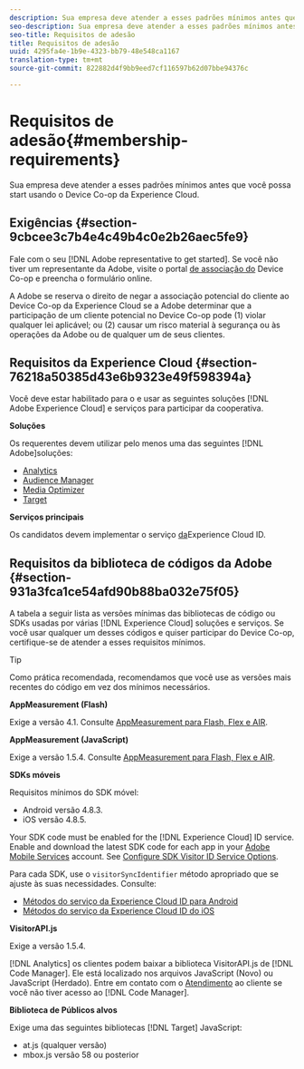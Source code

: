 ```yaml
---
description: Sua empresa deve atender a esses padrões mínimos antes que você possa start usando o Device Co-op da Experience Cloud.
seo-description: Sua empresa deve atender a esses padrões mínimos antes que você possa start usando o Device Co-op da Experience Cloud.
seo-title: Requisitos de adesão
title: Requisitos de adesão
uuid: 4295fa4e-1b9e-4323-bb79-48e548ca1167
translation-type: tm+mt
source-git-commit: 822882d4f9bb9eed7cf116597b62d07bbe94376c

---
```



# Requisitos de adesão{#membership-requirements}

Sua empresa deve atender a esses padrões mínimos antes que você possa start usando o Device Co-op da Experience Cloud.

## Exigências {#section-9cbcee3c7b4e4c49b4c0e2b26aec5fe9}

Fale com o seu [!DNL Adobe representative to get started]. Se você não tiver um representante da Adobe, visite o portal [de associação do](http://landing.adobe.com/en/na/events/summit/275658-summit-co-op.html) Device Co-op e preencha o formulário online.

A Adobe se reserva o direito de negar a associação potencial do cliente ao Device Co-op da Experience Cloud se a Adobe determinar que a participação de um cliente potencial no Device Co-op pode (1) violar qualquer lei aplicável; ou (2) causar um risco material à segurança ou às operações da Adobe ou de qualquer um de seus clientes.

## Requisitos da Experience Cloud {#section-76218a50385d43e6b9323e49f598394a}

Você deve estar habilitado para o e usar as seguintes soluções [!DNL Adobe Experience Cloud] e serviços para participar da cooperativa.

**Soluções**

Os requerentes devem utilizar pelo menos uma das seguintes [!DNL Adobe]soluções:

* [Analytics](http://www.adobe.com/br/marketing-cloud/web-analytics.html)
* [Audience Manager](http://www.adobe.com/br/marketing-cloud/data-management-platform.html)
* [Media Optimizer](http://www.adobe.com/marketing-cloud/online-advertising-management.html)
* [Target](http://www.adobe.com/br/marketing-cloud/testing-targeting.html)

**Serviços principais**

Os candidatos devem implementar o serviço [da](https://docs.adobe.com/content/help/pt-BR/id-service/using/home.html)Experience Cloud ID.

## Requisitos da biblioteca de códigos da Adobe {#section-931a3fca1ce54afd90b88ba032e75f05}

A tabela a seguir lista as versões mínimas das bibliotecas de código ou SDKs usadas por várias [!DNL Experience Cloud] soluções e serviços. Se você usar qualquer um desses códigos e quiser participar do Device Co-op, certifique-se de atender a esses requisitos mínimos.

>[!TIP]
>
>Como prática recomendada, recomendamos que você use as versões mais recentes do código em vez dos mínimos necessários.

**AppMeasurement (Flash)**

Exige a versão 4.1. Consulte [AppMeasurement para Flash, Flex e AIR](https://github.com/AdobeDocs/analytics-1.4-apis/blob/master/docs/data-insertion-api/index.md).

**AppMeasurement (JavaScript)**

Exige a versão 1.5.4. Consulte [AppMeasurement para Flash, Flex e AIR](https://docs.adobe.com/content/help/en/analytics/implementation/js/migrate-from-hcode.html).

**SDKs móveis**

Requisitos mínimos do SDK móvel:

* Android versão 4.8.3.
* iOS versão 4.8.5.

Your SDK code must be enabled for the [!DNL Experience Cloud] ID service. Enable and download the latest SDK code for each app in your [Adobe Mobile Services](https://mobilemarketing.adobe.com/) account. See [Configure SDK Visitor ID Service Options](https://docs.adobe.com/content/help/en/mobile-services/using/manage-app-settings-ug/configuring-app/t-config-visitor.html).

Para cada SDK, use o `visitorSyncIdentifier` método apropriado que se ajuste às suas necessidades. Consulte:

* [Métodos do serviço da Experience Cloud ID para Android](https://docs.adobe.com/content/help/en/mobile-services/android/experience-cloud-android/mcvid.html)
* [Métodos do serviço da Experience Cloud ID do iOS](https://docs.adobe.com/content/help/en/mobile-services/ios/exp-cloud-ios/mcvid.html)

**VisitorAPI.js**

Exige a versão 1.5.4.

[!DNL Analytics] os clientes podem baixar a biblioteca VisitorAPI.js de [!DNL Code Manager]. Ele está localizado nos arquivos JavaScript (Novo) ou JavaScript (Herdado). Entre em contato com o [Atendimento](https://helpx.adobe.com/br/marketing-cloud/contact-support.html) ao cliente se você não tiver acesso ao [!DNL Code Manager].

**Biblioteca de Públicos alvos**

Exige uma das seguintes bibliotecas [!DNL Target] JavaScript:

* at.js (qualquer versão)
* mbox.js versão 58 ou posterior

